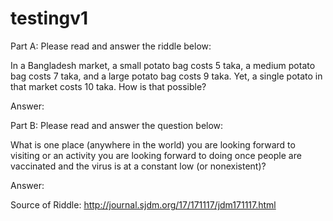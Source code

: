 # testingv1

Part A: Please read and answer the riddle below:

In a Bangladesh market, a small potato bag costs 5 taka, a medium potato bag costs 7 taka, and a large potato bag costs 9 taka. Yet, a single potato in that market costs 10 taka. How is that possible?

Answer:






Part B: Please read and answer the question below:

What is one place (anywhere in the world) you are looking forward to visiting or an activity you are looking forward to doing once people are vaccinated and the virus is at a constant low (or nonexistent)?

Answer:







Source of Riddle: http://journal.sjdm.org/17/171117/jdm171117.html